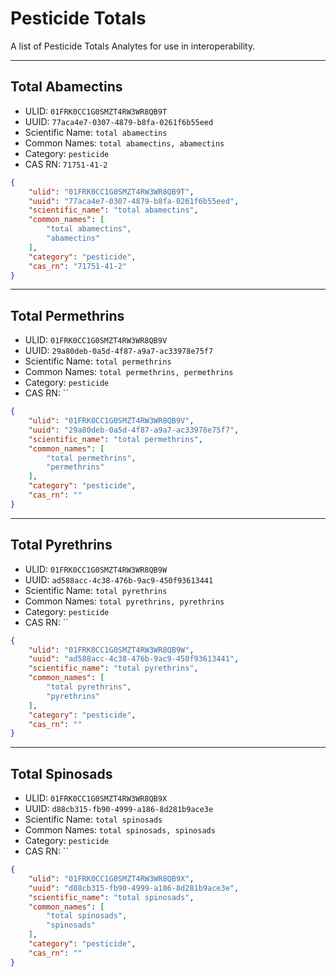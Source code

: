 # Pesticide Totals
A list of Pesticide Totals Analytes for use in interoperability.

----------------------------------------

## Total Abamectins

* ULID: `01FRK0CC1G0SMZT4RW3WR8QB9T`
* UUID: `77aca4e7-0307-4879-b8fa-0261f6b55eed`
* Scientific Name: `total abamectins`
* Common Names: `total abamectins, abamectins`
* Category: `pesticide`
* CAS RN: `71751-41-2`

```json
{
    "ulid": "01FRK0CC1G0SMZT4RW3WR8QB9T",
    "uuid": "77aca4e7-0307-4879-b8fa-0261f6b55eed",
    "scientific_name": "total abamectins",
    "common_names": [
        "total abamectins",
        "abamectins"
    ],
    "category": "pesticide",
    "cas_rn": "71751-41-2"
}
```

----------------------------------------

## Total Permethrins

* ULID: `01FRK0CC1G0SMZT4RW3WR8QB9V`
* UUID: `29a80deb-0a5d-4f87-a9a7-ac33978e75f7`
* Scientific Name: `total permethrins`
* Common Names: `total permethrins, permethrins`
* Category: `pesticide`
* CAS RN: ``

```json
{
    "ulid": "01FRK0CC1G0SMZT4RW3WR8QB9V",
    "uuid": "29a80deb-0a5d-4f87-a9a7-ac33978e75f7",
    "scientific_name": "total permethrins",
    "common_names": [
        "total permethrins",
        "permethrins"
    ],
    "category": "pesticide",
    "cas_rn": ""
}
```

----------------------------------------

## Total Pyrethrins

* ULID: `01FRK0CC1G0SMZT4RW3WR8QB9W`
* UUID: `ad588acc-4c38-476b-9ac9-450f93613441`
* Scientific Name: `total pyrethrins`
* Common Names: `total pyrethrins, pyrethrins`
* Category: `pesticide`
* CAS RN: ``

```json
{
    "ulid": "01FRK0CC1G0SMZT4RW3WR8QB9W",
    "uuid": "ad588acc-4c38-476b-9ac9-450f93613441",
    "scientific_name": "total pyrethrins",
    "common_names": [
        "total pyrethrins",
        "pyrethrins"
    ],
    "category": "pesticide",
    "cas_rn": ""
}
```

----------------------------------------

## Total Spinosads

* ULID: `01FRK0CC1G0SMZT4RW3WR8QB9X`
* UUID: `d88cb315-fb90-4999-a186-8d281b9ace3e`
* Scientific Name: `total spinosads`
* Common Names: `total spinosads, spinosads`
* Category: `pesticide`
* CAS RN: ``

```json
{
    "ulid": "01FRK0CC1G0SMZT4RW3WR8QB9X",
    "uuid": "d88cb315-fb90-4999-a186-8d281b9ace3e",
    "scientific_name": "total spinosads",
    "common_names": [
        "total spinosads",
        "spinosads"
    ],
    "category": "pesticide",
    "cas_rn": ""
}
```

